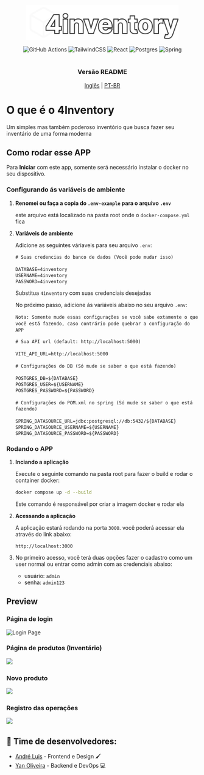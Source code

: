<p align="center">
<img width="400" src="Frontend/4inFrontend/src/assets/logo.svg">
</p>
<div align="center">
    <img src="https://img.shields.io/badge/github%20actions-%232671E5.svg?style=for-the-badge&logo=githubactions&logoColor=white" alt="GitHub Actions" />
    <img src="https://img.shields.io/badge/tailwindcss-%2338B2AC.svg?style=for-the-badge&logo=tailwind-css&logoColor=white" alt="TailwindCSS" />
    <img src="https://img.shields.io/badge/react-%2320232a.svg?style=for-the-badge&logo=react&logoColor=%2361DAFB" alt="React" />
    <img src="https://img.shields.io/badge/postgres-%23316192.svg?style=for-the-badge&logo=postgresql&logoColor=white" alt="Postgres" />
    <img src="https://img.shields.io/badge/spring-%236DB33F.svg?style=for-the-badge&logo=spring&logoColor=white" alt="Spring" />
</div>
<div align="center">
    <br/>
    <h3>Versão README</h3>
    <a href="https://github.com/OliYan-debug/4inventory/blob/main/README.md">Inglês</a>
    <span>|</span>
    <a href="https://github.com/OliYan-debug/4inventory/blob/main/README-PT_BR.md">PT-BR</a>
</div>

# O que é o 4Inventory

Um simples mas também poderoso inventório que busca fazer seu inventário de uma forma moderna

## Como rodar esse APP

Para <b>Iniciar</b> com este app, somente será necessário instalar o docker no seu dispositivo.


### Configurando ás variáveis de ambiente

1. **Renomei ou faça a copia do `.env-example` para o arquivo `.env`**

   este arquivo está localizado na pasta root onde o `docker-compose.yml` fica
   
3. **Variáveis de ambiente**

   Adicione as seguintes váriaveis para seu arquivo `.env`:
   ```env
   # Suas credencias do banco de dados (Você pode mudar isso)

   DATABASE=4inventory
   USERNAME=4inventory
   PASSWORD=4inventory
   ```
   Substitua `4inventory` com suas credenciais desejadas

   No próximo passo, adicione ás variáveis abaixo no seu arquivo `.env`:
   
   `Nota: Somente mude essas configurações se você sabe extamente o que você está fazendo, caso contrário pode quebrar a configuração do APP`

   ```env
   # Sua API url (default: http://localhost:5000)

   VITE_API_URL=http://localhost:5000

   # Configurações do DB (Só mude se saber o que está fazendo)

   POSTGRES_DB=${DATABASE}
   POSTGRES_USER=${USERNAME}
   POSTGRES_PASSWORD=${PASSWORD}

   # Configurações do POM.xml no spring (Só mude se saber o que está fazendo)

   SPRING_DATASOURCE_URL=jdbc:postgresql://db:5432/${DATABASE}
   SPRING_DATASOURCE_USERNAME=${USERNAME}
   SPRING_DATASOURCE_PASSWORD=${PASSWORD}
   ```


### Rodando o APP

1. **Inciando a aplicação**

   Execute o seguinte comando na pasta root para fazer o build e rodar o container docker:

   ```bash
   docker compose up -d --build
   ```

   Este comando é responsável por criar a imagem docker e rodar ela

2. **Acessando a aplicação**

   A aplicação estará rodando na porta `3000`. você poderá acessar ela através do link abaixo:

   ```
   http://localhost:3000
   ```
3. No primeiro acesso, você terá duas opções fazer o cadastro como um user normal ou entrar como admin com as credenciais abaixo:
   - usuário: `admin`
   - senha: `admin123`

## Preview
<h3>Página de login</h3>
<img src="https://i.imgur.com/31B5LTu.png" alt="Login Page"/>
<h3>Página de produtos (Inventário)</h3>
<img src="https://i.imgur.com/9j67DzX.png"/>
<h3>Novo produto</h3>
<img src="https://i.imgur.com/Uw2QXdD.png"/>
<h3>Registro das operações</h3>
<img src="https://i.imgur.com/WpRwTRg.png"/>

## 🚀 Time de desenvolvedores:
- [André Luis](https://github.com/aandreluis) - Frontend e Design 🖌️
- [Yan Oliveira](https://github.com/Oliyan-debug) - Backend e DevOps 💻
